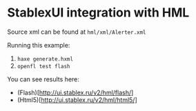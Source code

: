 StablexUI integration with HML
==============================

Source xml can be found at `hml/xml/Alerter.xml`

Running this example:
1. `haxe generate.hxml`
2. `openfl test flash`

You can see results here:
* (Flash)[http://ui.stablex.ru/v2/hml/flash/]
* (Html5)[http://ui.stablex.ru/v2/hml/html5/]